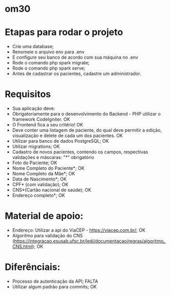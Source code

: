 # om30

# Etapas para rodar o projeto

* Crie uma database;
* Renomeie o arquivo env para .env
* E configure seu banco de acordo com sua máquina no .env
* Rode o comando php spark migrate;
* Rode o comando php spark serve;
* Antes de cadastrar os pacientes, cadastre um administrador.
 
# Requisitos

* Sua aplicação deve:
* Obrigatoriamente para o desenvolvimento do Backend - PHP utilizar o framework CodeIgniter. OK
* O Frontend fica a seu critério! OK
* Deve conter uma listagem de paciente, do qual deve permitir a edição, visualização e delete de cada um dos pacientes. OK
* Utilizar para banco de dados PostgreSQL; OK
* Utilizar migrations; OK
* Cadastro de novos pacientes, contendo os campos, respectivas validações e máscaras: "*" obrigatório
* Foto do Paciente; OK
* Nome Completo do Paciente*; OK
* Nome Completo da Mãe*; OK
* Data de Nascimento*; OK
* CPF* (com validação); OK
* CNS*(Cartão nacional de saúde); OK
* Endereço completo*; OK

# Material de apoio:

* Endereço: Utilizar a api do ViaCEP - https://viacep.com.br/; OK
* Algoritmo para validação do CNS (https://integracao.esusab.ufsc.br/ledi/documentacao/regras/algoritmo_CNS.html); OK

# Diferênciais:

* Processo de autenticação da API; FALTA 
* Utilizar algum padrão para commits; OK

